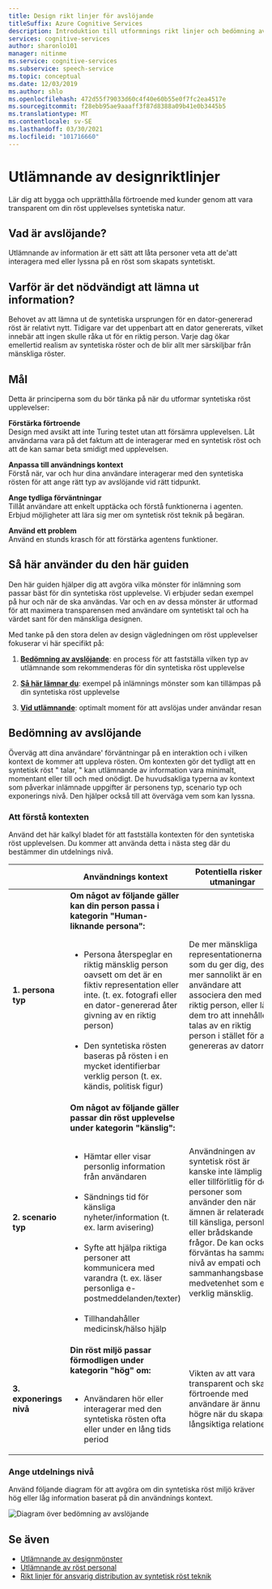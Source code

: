 ```yaml
---
title: Design rikt linjer för avslöjande
titleSuffix: Azure Cognitive Services
description: Introduktion till utformnings rikt linjer och bedömning av utdelnings nivå.
services: cognitive-services
author: sharonlo101
manager: nitinme
ms.service: cognitive-services
ms.subservice: speech-service
ms.topic: conceptual
ms.date: 12/03/2019
ms.author: shlo
ms.openlocfilehash: 472d55f79033d60c4f40e60b55e0f7fc2ea4517e
ms.sourcegitcommit: f28ebb95ae9aaaff3f87d8388a09b41e0b3445b5
ms.translationtype: MT
ms.contentlocale: sv-SE
ms.lasthandoff: 03/30/2021
ms.locfileid: "101716660"
---
```

# <a name="disclosure-design-guidelines"></a>Utlämnande av designriktlinjer
Lär dig att bygga och upprätthålla förtroende med kunder genom att vara transparent om din röst upplevelses syntetiska natur.

## <a name="what-is-disclosure"></a>Vad är avslöjande?

Utlämnande av information är ett sätt att låta personer veta att de&#39;att interagera med eller lyssna på en röst som skapats syntetiskt.

## <a name="why-is-disclosure-necessary"></a>Varför är det nödvändigt att lämna ut information?

Behovet av att lämna ut de syntetiska ursprungen för en dator-genererad röst är relativt nytt. Tidigare var det uppenbart att en dator genererats, vilket innebär att ingen skulle råka ut för en riktig person. Varje dag ökar emellertid realism av syntetiska röster och de blir allt mer särskiljbar från mänskliga röster.

## <a name="goals"></a>Mål
Detta är principerna som du bör tänka på när du utformar syntetiska röst upplevelser:

**Förstärka förtroende**
<br>Design med avsikt att inte Turing testet utan att försämra upplevelsen. Låt användarna vara på det faktum att de interagerar med en syntetisk röst och att de kan samar beta smidigt med upplevelsen.

**Anpassa till användnings kontext**
<br>Förstå när, var och hur dina användare interagerar med den syntetiska rösten för att ange rätt typ av avslöjande vid rätt tidpunkt.

**Ange tydliga förväntningar**
<br>Tillåt användare att enkelt upptäcka och förstå funktionerna i agenten. Erbjud möjligheter att lära sig mer om syntetisk röst teknik på begäran.

**Använd ett problem**
<br>Använd en stunds krasch för att förstärka agentens funktioner.

## <a name="how-to-use-this-guide"></a>Så här använder du den här guiden

Den här guiden hjälper dig att avgöra vilka mönster för inlämning som passar bäst för din syntetiska röst upplevelse. Vi erbjuder sedan exempel på hur och när de ska användas. Var och en av dessa mönster är utformad för att maximera transparensen med användare om syntetiskt tal och ha värdet sant för den mänskliga designen.

Med tanke på den stora delen av design vägledningen om röst upplevelser fokuserar vi här specifikt på:

1. [**Bedömning av avslöjande**](#disclosure-assessment): en process för att fastställa vilken typ av utlämnande som rekommenderas för din syntetiska röst upplevelse

2. [**Så här lämnar du**](concepts-disclosure-patterns.md): exempel på inlämnings mönster som kan tillämpas på din syntetiska röst upplevelse

3. [**Vid utlämnande**](concepts-disclosure-patterns.md#when-to-disclose): optimalt moment för att avslöjas under användar resan

## <a name="disclosure-assessment"></a>Bedömning av avslöjande
Överväg att dina användare&#39; förväntningar på en interaktion och i vilken kontext de kommer att uppleva rösten. Om kontexten gör det tydligt att en syntetisk röst &quot; talar, &quot; kan utlämnande av information vara minimalt, momentant eller till och med onödigt. De huvudsakliga typerna av kontext som påverkar inlämnade uppgifter är personens typ, scenario typ och exponerings nivå. Den hjälper också till att överväga vem som kan lyssna.

### <a name="understand-context"></a>Att förstå kontexten

Använd det här kalkyl bladet för att fastställa kontexten för den syntetiska röst upplevelsen. Du kommer att använda detta i nästa steg där du bestämmer din utdelnings nivå.

|                                    | Användnings kontext                                                                                                                                                                                                                                                                                                                                                       | Potentiella risker & utmaningar                                                                                                                                                                                                                                                                                                                                                                       |
|------------------------------------|-----------------------------------------------------------------------------------------------------------------------------------------------------------------------------------------------------------------------------------------------------------------------------------------------------------------------------------------------------------------------|-----------------------------------------------------------------------------------------------------------------------------------------------------------------------------------------------------------------------------------------------------------------------------------------------------------------------------------------------------------------------------------------------------|
| **1. persona typ**               | **Om något av följande gäller kan din person passa i kategorin "Human-liknande persona":**<br><br><ul><li> Persona återspeglar en riktig mänsklig person oavsett om det är en fiktiv representation eller inte. (t. ex. fotografi eller en dator-genererad åter givning av en riktig person)<br><br><li> Den syntetiska rösten baseras på rösten i en mycket identifierbar verklig person (t. ex. kändis, politisk figur) | De mer mänskliga representationerna som du ger dig, desto mer sannolikt är en användare att associera den med en riktig person, eller låta dem tro att innehållet talas av en riktig person i stället för att genereras av datorn. </ul>                                                                                                                                                                      |
| **2. scenario typ**            | **Om något av följande gäller passar din röst upplevelse under kategorin "känslig":**<br><br><ul><li> Hämtar eller visar personlig information från användaren <br><br> <li> Sändnings tid för känsliga nyheter/information (t. ex. larm avisering)<br><br><li> Syfte att hjälpa riktiga personer att kommunicera med varandra (t. ex. läser personliga e-postmeddelanden/texter)<br><br> <li> Tillhandahåller medicinsk/hälso hjälp </ul>            | Användningen av syntetisk röst är kanske inte lämplig eller tillförlitlig för de personer som använder den när ämnen är relaterade till känsliga, personliga eller brådskande frågor. De kan också förväntas ha samma nivå av empati och sammanhangsbaserad medvetenhet som en verklig mänsklig. |
| **3. exponerings nivå** |**Din röst miljö passar förmodligen under kategorin "hög" om:** <br><br><ul><li>Användaren hör eller interagerar med den syntetiska rösten ofta eller under en lång tids period </ul>                                                                                                                                                                             | Vikten av att vara transparent och skapa förtroende med användare är ännu högre när du skapar långsiktiga relationer.                                                                                                                                                                                                                                                                      |

### <a name="determine-disclosure-level"></a>Ange utdelnings nivå

Använd följande diagram för att avgöra om din syntetiska röst miljö kräver hög eller låg information baserat på din användnings kontext.

  ![Diagram över bedömning av avslöjande](media/responsible-ai/disclosure-guidelines/flowchart.png)

## <a name="see-also"></a>Se även

* [Utlämnande av designmönster](concepts-disclosure-patterns.md)
* [Utlämnande av röst personal](/legal/cognitive-services/speech-service/disclosure-voice-talent?context=%2fazure%2fcognitive-services%2fspeech-service%2fcontext%2fcontext)
* [Rikt linjer för ansvarig distribution av syntetisk röst teknik](concepts-guidelines-responsible-deployment-synthetic.md)